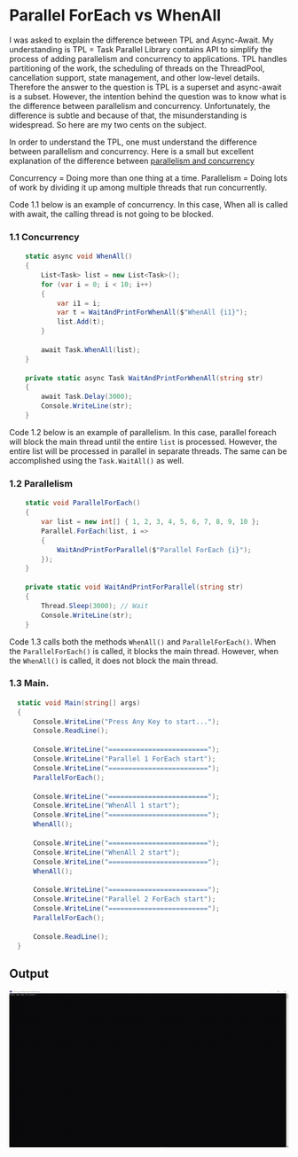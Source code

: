 # Parallel ForEach vs WhenAll

I was asked to explain the difference between TPL and Async-Await. My understanding is TPL = Task Parallel Library contains API to simplify the process of adding parallelism and concurrency to applications. TPL handles partitioning of the work, the scheduling of threads on the ThreadPool, cancellation support, state management, and other low-level details. Therefore the answer to the question is TPL is a superset and async-await is a subset. However, the intention behind the question was to know what is the difference between parallelism and concurrency. Unfortunately, the difference is subtle and because of that, the misunderstanding is widespread. So here are my two cents on the subject.

In order to understand the TPL, one must understand the difference between parallelism and concurrency. Here is a small but excellent explanation of the difference between [parallelism and concurrency] 

[parallelism and concurrency]: (http://tutorials.jenkov.com/java-concurrency/concurrency-vs-parallelism.html)

Concurrency = Doing more than one thing at a time.
Parallelism = Doing lots of work by dividing it up among multiple threads that run concurrently.

Code 1.1 below is an example of concurrency. In this case, When all is called with await, the calling thread is not going to be blocked.

### 1.1 Concurrency
```c#
    static async void WhenAll()
    {
        List<Task> list = new List<Task>();
        for (var i = 0; i < 10; i++)
        {
            var i1 = i;
            var t = WaitAndPrintForWhenAll($"WhenAll {i1}");
            list.Add(t);
        }

        await Task.WhenAll(list);
    }

    private static async Task WaitAndPrintForWhenAll(string str)
    {
        await Task.Delay(3000); 
        Console.WriteLine(str);
    }
```

Code 1.2 below is an example of parallelism. In this case, parallel foreach will block the main thread until the entire ``` list ``` is processed. However, the entire list will be processed in parallel in separate threads. The same can be accomplished using the ``` Task.WaitAll() ``` as well.

### 1.2 Parallelism
```c#
    static void ParallelForEach()
    {
        var list = new int[] { 1, 2, 3, 4, 5, 6, 7, 8, 9, 10 };
        Parallel.ForEach(list, i =>
        {
            WaitAndPrintForParallel($"Parallel ForEach {i}");
        });
    }

    private static void WaitAndPrintForParallel(string str)
    {
        Thread.Sleep(3000); // Wait
        Console.WriteLine(str);
    }
```
Code 1.3 calls both the methods ``` WhenAll() ``` and ``` ParallelForEach() ```.  When the ``` ParallelForEach() ``` is called, it blocks the main thread. However, when the ``` WhenAll() ``` is called, it does not block the main thread.

### 1.3 Main.
```c#
  static void Main(string[] args)
  {
      Console.WriteLine("Press Any Key to start...");
      Console.ReadLine();

      Console.WriteLine("=========================");
      Console.WriteLine("Parallel 1 ForEach start");
      Console.WriteLine("=========================");
      ParallelForEach();

      Console.WriteLine("=========================");
      Console.WriteLine("WhenAll 1 start");
      Console.WriteLine("=========================");
      WhenAll();

      Console.WriteLine("=========================");
      Console.WriteLine("WhenAll 2 start");
      Console.WriteLine("=========================");
      WhenAll();

      Console.WriteLine("=========================");
      Console.WriteLine("Parallel 2 ForEach start");
      Console.WriteLine("=========================");
      ParallelForEach();

      Console.ReadLine();
  }
```

## Output
![Alt Text](https://github.com/ripplejb/TPLvsWhenAll/blob/master/TPLVsWhenAll/output.gif)
